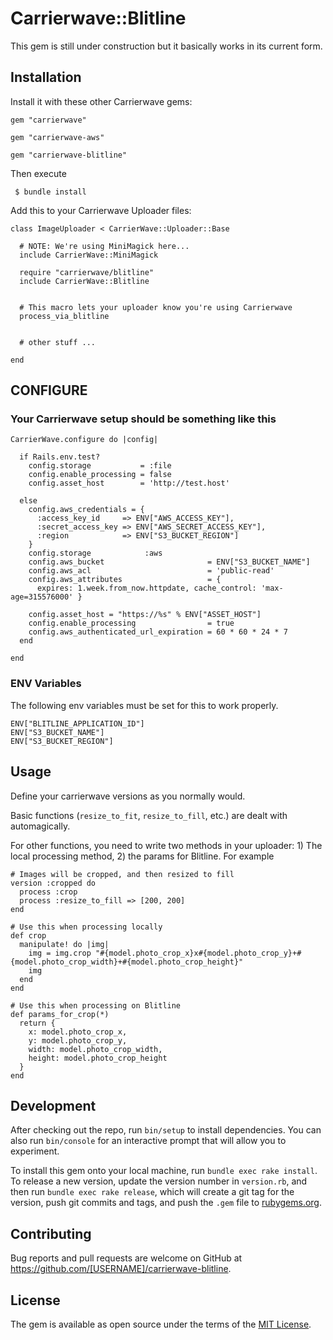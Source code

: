 # Carrierwave::Blitline

This gem is still under construction but it basically works in its current form.

## Installation

Install it with these other Carrierwave gems:

    gem "carrierwave"

    gem "carrierwave-aws"

    gem "carrierwave-blitline"

Then execute

     $ bundle install

Add this to your Carrierwave Uploader files:

    class ImageUploader < CarrierWave::Uploader::Base

      # NOTE: We're using MiniMagick here...
      include CarrierWave::MiniMagick

      require "carrierwave/blitline"
      include CarrierWave::Blitline


      # This macro lets your uploader know you're using Carrierwave
      process_via_blitline


      # other stuff ...

    end

## CONFIGURE

### Your Carrierwave setup should be something like this

    CarrierWave.configure do |config|

      if Rails.env.test?
        config.storage           = :file
        config.enable_processing = false
        config.asset_host        = 'http://test.host'

      else
        config.aws_credentials = {
          :access_key_id     => ENV["AWS_ACCESS_KEY"],
          :secret_access_key => ENV["AWS_SECRET_ACCESS_KEY"],
          :region            => ENV["S3_BUCKET_REGION"]
        }
        config.storage            :aws
        config.aws_bucket                       = ENV["S3_BUCKET_NAME"]
        config.aws_acl                          = 'public-read'
        config.aws_attributes                   = {
          expires: 1.week.from_now.httpdate, cache_control: 'max-age=315576000' }

        config.asset_host = "https://%s" % ENV["ASSET_HOST"]
        config.enable_processing                = true
        config.aws_authenticated_url_expiration = 60 * 60 * 24 * 7
      end

    end

### ENV Variables
The following env variables must be set for this to work properly.

    ENV["BLITLINE_APPLICATION_ID"]
    ENV["S3_BUCKET_NAME"]
    ENV["S3_BUCKET_REGION"]

## Usage

Define your carrierwave versions as you normally would.

Basic functions (`resize_to_fit`, `resize_to_fill`, etc.) are dealt with automagically.

For other functions, you need to write two methods in your uploader: 1) The local processing method, 2) the params for Blitline. For example

    # Images will be cropped, and then resized to fill
    version :cropped do
      process :crop
      process :resize_to_fill => [200, 200]
    end

    # Use this when processing locally
    def crop
      manipulate! do |img|
        img = img.crop "#{model.photo_crop_x}x#{model.photo_crop_y}+#{model.photo_crop_width}+#{model.photo_crop_height}"
        img
      end
    end

    # Use this when processing on Blitline
    def params_for_crop(*)
      return {
        x: model.photo_crop_x,
        y: model.photo_crop_y,
        width: model.photo_crop_width,
        height: model.photo_crop_height
      }
    end


## Development

After checking out the repo, run `bin/setup` to install dependencies. You can also run `bin/console` for an interactive prompt that will allow you to experiment.

To install this gem onto your local machine, run `bundle exec rake install`. To release a new version, update the version number in `version.rb`, and then run `bundle exec rake release`, which will create a git tag for the version, push git commits and tags, and push the `.gem` file to [rubygems.org](https://rubygems.org).

## Contributing

Bug reports and pull requests are welcome on GitHub at https://github.com/[USERNAME]/carrierwave-blitline.


## License

The gem is available as open source under the terms of the [MIT License](http://opensource.org/licenses/MIT).


